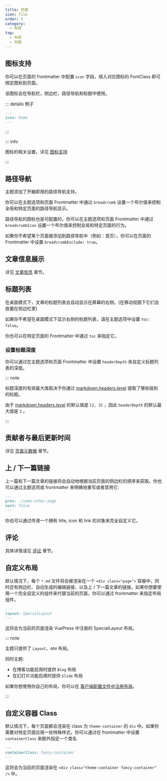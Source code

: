 ```yaml
---
title: 页面
icon: file
order: 5
category:
  - 布局
tag:
  - 布局
  - 页面
---
```


## 图标支持

你可以在页面的 frontmatter 中配置 `icon` 字段，填入对应图标的 FontClass 即可绑定图标到页面。

该图标会在导航栏，侧边栏，路径导航和标题中使用。

::: details 例子

```md
---
icon: home
---
```

:::

::: info

图标的相关设置，详见 [图标支持](../interface/icon.md)

:::

## 路径导航

主题添加了开箱即用的路径导航支持。

你可以在主题选项和页面 Frontmatter 中通过 `breadcrumb` 设置一个布尔值来控制全局和特定页面的路径导航显示。

路径导航的图标也是可配置的，你可以在主题选项和页面 Frontmatter 中通过 `breadcrumbIcon` 设置一个布尔值来控制全局和特定页面的行为。

如果你不希望某个页面被添加到路径导航中（例如：首页），你可以在页面的 Frontmatter 中设置 `breadcrumbExclude: true`。

## 文章信息展示

详见 [文章信息](../feature/page-info.md) 章节。

## 标题列表

在桌面模式下，文章的标题列表会自动显示在屏幕的右侧。(在移动视图下它们会放置在侧边栏里)

如果你不希望在桌面模式下显示右侧的标题列表，请在主题选项中设置 `toc: false`。

你也可以在特定页面的 Frontmatter 中通过 `toc` 来指定它。

### 设置标题深度

你可以通过在主题选项和页面 Frontmatter 中设置 `headerDepth` 来自定义标题列表的深度。

::: note

标题深度的有效最大值取决于你通过 [markdown.headers.level](https://vuejs.press/zh/reference/config.html#markdown.headers) 提取了哪些级别的标题。

由于 [markdown.headers.level](https://vuejs.press/zh/reference/config.html#markdown.headers) 的默认值是 `[2, 3]` ，因此 `headerDepth` 的默认最大值是 `2` 。

:::

## 贡献者与最后更新时间

详见 [页面元数据](../feature/meta.md) 章节。

## 上 / 下一篇链接

上一篇和下一篇文章的链接将会自动地根据当前页面的侧边栏的顺序来获取。你也可以通过主题选项或 frontmatter 来明确地重写或者禁用它:

```md
---
prev: ./some-other-page
next: false
---
```

你也可以通过传递一个拥有 title, icon 和 link 的对象来完全自定义它。

## 评论

具体详情请见 [评论](../feature/comment.md) 章节。

## 自定义布局

默认情况下，每个 `*.md` 文件将会被渲染在一个 `<div class="page">` 容器中，同时还有侧边栏、自动生成的编辑链接，以及上 / 下一篇文章的链接。如果你想要使用一个完全自定义的组件来代替当前的页面，你可以通过 frontmatter 来指定布局组件。

```md
---
layout: SpecialLayout
---
```

这将会为当前的页面渲染 VuePress 中注册的 SpecialLayout 布局。

::: note

主题只提供了 `Layout`，`404` 布局。

同时主题:

- 在博客功能启用时提供 `Blog` 布局
- 在幻灯片功能启用时提供 `Slide` 布局

如果你想使用你自己的布局，你可以在 [客户端配置文件中注册布局](https://vuejs.press/zh/advanced/cookbook/usage-of-client-config.html#layouts)。

:::

## 自定义容器 Class

默认情况下，每个页面都会渲染在 class 为 `theme-container` 的 `div` 中。如果你需要对特定页面应用一些特殊样式，你可以通过在 frontmatter 中设置 `containerClass` 来额外指定一个类名

```md
---
containerClass: fancy-container
---
```

这将会为当前的页面渲染在 `<div class="theme-container fancy-container" />` 中。
